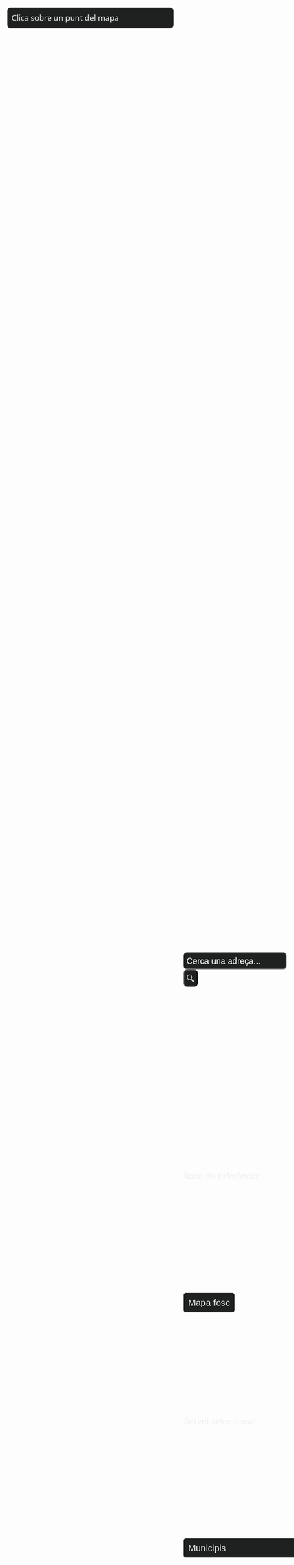 <html>
  <head>
    <meta charset="utf-8" />
    <title>Visor API Territorial</title>
    <meta
      name="viewport"
      content="initial-scale=1,maximum-scale=1,user-scalable=no"
    />
    <!-- MapLibre -->
    <link rel="stylesheet" href="https://unpkg.com/maplibre-gl@2.0.1/dist/maplibre-gl.css" />
    <script src="https://unpkg.com/maplibre-gl@2.0.1/dist/maplibre-gl.js"></script>
    <link
      rel="stylesheet"
      href="https://fonts.googleapis.com/css2?family=Roboto:wght@400;700&display=swap"
    />
    <link
      rel="stylesheet"
      href="https://fonts.googleapis.com/css2?family=Material+Symbols+Outlined:opsz,wght,FILL,GRAD@24,400,0,0"
    />
    <style>
      #map {
        position: absolute;
        width: 80%;
        left: 10%;
        top: 120px;
        bottom: 80px;  
      }
      @media(max-width: 1219px ){
        #map{
          width: 95%;
          left: 2%;
        }
      }
      #layers {
        position: absolute;
        background-color: white;
        z-index: 50;
        border-radius: 8px;
        bottom: 5%;
        margin-left: 75%;
      }
       #layers2 {
        position: absolute;
        background-color: white;
        z-index: 50;
        border-radius: 8px;
        bottom: 20%;
        margin-left: 75%;
      }
      #apidata {    
        position: absolute;
        background-color: #1F2020;
        color: #f0f0f0;
        width: 40%;
        height: auto;
        border-radius: 8px;
        padding: 10px;
        z-index: 50;
        line-height: 1.5em;
        font-family: system-ui, -apple-system, BlinkMacSystemFont, "Segoe UI",
          Roboto, Oxygen, Ubuntu, Cantarell, "Open Sans", "Helvetica Neue",
          sans-serif;
        font-weight: 400;
        font-size: 1.3em;   
          margin-top: 1%;
        margin-left: 30%;
        margin-right: 30%;
        border: solid 1px grey;
      }
      #serveiSelector {
        padding: 10px;
        font-size: 1.5em;   
        border: 1px solid #1F2020;
        border-radius: 5px;
        background-color: #1F2020;
        cursor: pointer;
        appearance: none;
        -webkit-appearance: none;
        -moz-appearance: none;
        color: #f0f0f0;
      }
      #serveiSelector:hover {
        border-color: #555;
      }
      #serveiSelector:focus {
        outline: none;
        border-color: #4d90fe;
        box-shadow: 0 0 5px rgba(77, 144, 254, 0.5);
      }
       #serveiSelector2 {
        padding: 10px;
        font-size: 1.5em;   
        border: 1px solid #1F2020;
        border-radius: 5px;
        background-color: #1F2020;
        cursor: pointer;
        appearance: none;
        -webkit-appearance: none;
        -moz-appearance: none;
        color: #f0f0f0;
      }
      #serveiSelector2:hover {
        border-color: #555;
      }
      #serveiSelector2:focus {
        outline: none;
        border-color: #4d90fe;
        box-shadow: 0 0 5px rgba(77, 144, 254, 0.5);
      }
      ::-webkit-scrollbar {
        width: 7px;
      }
      ::-webkit-scrollbar-thumb {
        background-color: #333;
      }
      ::-webkit-scrollbar-track {
        background-color: #f3f3f3;
      }
      .servei{
        background:none;
        color:#f0f0f0;
        position: absolute;
        z-index: 50;
        border-radius: 8px;
        bottom: 13%;
        margin-left: 75%;
        font-size: 1.4em;
      }
      .base{
        background:none;
        color:#f0f0f0;
        position: absolute;
        z-index: 50;
        border-radius: 8px;
        bottom: 28%;
        margin-left: 75%;
        font-size: 1.4em;
      }
      #formContainer {
        position: absolute;
        top: 58%;
        margin-left: 75%;
        color: #ffffff;
        z-index: 10000;
      }
      #textSelector {
        height: 40px;
        width: 240px;
        border-radius: 8px;
        background-color: #1F2020;
        color: white;
        padding: 5px;
        font-size: 1.4em;
      }
      #textForm button {
        height: 40px;
        border-radius: 8px;
        padding: 5px;
        color:#f0f0f0;
        font-size: 1.4em;
        background-color: #1F2020;
       }
        input::placeholder {
          color: white !important;
        }
    </style>
    <script>
      var map;
      var marker1;
      let service = "municipis";
      let base = "fosc";
      function getBounds() {
        const bounds = map.getBounds();
        var bbox = {
          minX: bounds.getWest(),
          minY: bounds.getSouth(),
          maxX: bounds.getEast(),
          maxY: bounds.getNorth(),
        };
        return bbox;
      }
      function onServeiChange() {
        // Obtenir el valor seleccionat
        const serveiSelector = document.getElementById("serveiSelector");
        service = serveiSelector.value;
      }
      function onBaseChange(){
        const serveiSelector2 = document.getElementById("serveiSelector2");
        base = serveiSelector2.value;
        if(base === 'orto'){
          map.setStyle("https://geoserveis.icgc.cat/contextmaps/icgc_orto_estandard.json");
          var elementsBase = document.querySelectorAll('.base');
          var elementsServei = document.querySelectorAll('.servei');
          elementsBase.forEach(function(element) {
             element.style.color = 'white';
          });
          elementsServei.forEach(function(element) {
             element.style.color = 'white';
          });
        }
        else if(base === 'topo'){
          map.setStyle("https://geoserveis.icgc.cat/contextmaps/icgc_mapa_estandard_general.json");
          var elementsBase = document.querySelectorAll('.base');
          var elementsServei = document.querySelectorAll('.servei');
          elementsBase.forEach(function(element) {
           element.style.color = 'black';
          });
          elementsServei.forEach(function(element) {
            element.style.color = 'black';
          });
        }
       else if(base === 'fosc'){
          map.setStyle("https://geoserveis.icgc.cat/contextmaps/icgc_mapa_base_fosc.json");
          var elementsBase = document.querySelectorAll('.base');
          var elementsServei = document.querySelectorAll('.servei');
          elementsBase.forEach(function(element) {
           element.style.color = 'white';
          });
          elementsServei.forEach(function(element) {
            element.style.color = 'white';
          });
       }
      }
      //petició API
      async function apiConnect(lat, lon, service) {
        const response = await fetch(
          `https://api.icgc.cat/territori/${service}/geo/${lon}/${lat}`
        );
        const dades = await response.json();
        if (!dades[0].features) {
          document.getElementById("apidata").innerHTML =
            "No hi ha dades sobre el punt seleccionat.";
        } else {
          if (service === "municipis") {
            document.getElementById("apidata").innerHTML =
              "Municipi: " +
              dades[0].features[0].properties.NOMMUNI +
              "<br>" +
              "Comarca: " + dades[0].features[0].properties.NOMCOMAR + "<br>" 
              + "Província: " + dades[0].features[0].properties.NOMPROV + "<br>" +
              "Superfície " + dades[0].features[0].properties.AREAM5000.toFixed(2) + " km²";
          } else if (service === "comarques") {
            document.getElementById("apidata").innerHTML =
              "Comarca: " + dades[0].features[0].properties.NOMCOMAR 
              + "<br>" + "Capital: " + dades[0].features[0].properties.CAPCOMAR +
              "<br>" + "Superfície: " + dades[0].features[0].properties.AREAC5000.toFixed(2) + " km²";
          } else if (service === "vegueries") {
            document.getElementById("apidata").innerHTML =
              "Vegueria: " + dades[0].features[0].properties.NOMVEGUE +
              "<br>" + "Superfície: " + dades[0].features[0].properties.AREAV5000.toFixed(2) + " km²" ;
          } else if (service === "provincies") {
            document.getElementById("apidata").innerHTML =
              "Provincia: " + dades[0].features[0].properties.NOMPROV +
              "<br>" + "Capital: " + dades[0].features[0].properties.CAPPROV +
              "<br>" + "Superfície: " + dades[0].features[0].properties.AREAP5000.toFixed(2) + " km²" ;
          } else if (service === "seccionscensals") {
            document.getElementById("apidata").innerHTML =
              "Municipi: " + dades[0].features[0].properties.MUNICIPI +
              "<br>" + "Districte: " + dades[0].features[0].properties.DISTRICTE +
              "<br>" + "Secció: " + dades[0].features[0].properties.SECCIO +
              "<br>" + "Secció Censal: " + dades[0].features[0].properties.MUNDISSEC;
          } else if (service === "regionssanitaries") {
            document.getElementById("apidata").innerHTML =
               dades[0].features[0].properties.NOM9RS;
          } else if (service === "areesbasiquespolicials") {
            document.getElementById("apidata").innerHTML =
              "Àrea Bàsica Policial: " + dades[0].features[0].properties.abp_d + 
              "<br>" + "Regió: " + dades[0].features[0].properties.regio_c +
              "<br>" + "Població: " + dades[0].features[0].properties.abp_pob;
          } else if (service === "areesbasiquesserveissocials") {
            document.getElementById("apidata").innerHTML =
              "Àrea Bàsica SS: " + dades[0].features[0].properties.right_nom_;
          } else if (service === "cobertessol") {
            document.getElementById("apidata").innerHTML =
              "Coberta del sòl: " +
              dades[0].features[0].properties.nom_categoria;
          } else if (service === "elevacions") {
            document.getElementById("apidata").innerHTML =
              "Alçada del punt: " +
              dades[0].features[0] + " m";
          }
           else if (service === "incendis") {
            document.getElementById("apidata").innerHTML =
              "Incendi: " +
              dades[0].features[0].properties.CREMAT +
              "<br>" +
              "Data: " +
              dades[0].features[0].properties.DATES_FOC;
          } else if (service === "agrupacionscensals") {
            document.getElementById("apidata").innerHTML =
              "Agrupació Censal: " + dades[0].features[0].properties.NOM_AC;
          } else if (service === "mucqualificacions") {
            document.getElementById("apidata").innerHTML =
              "Qualificació MUC: " + dades[0].features[0].properties.DESC_QUAL_MUC +
              "<br>" + "Qualificació Ajuntament: " + dades[0].features[0].properties.DESC_QUAL_AJUNT;
          } else if (service === "recintessigpac") {
            document.getElementById("apidata").innerHTML =
              "ID Recinte SIGPAC: " +
              dades[0].features[0].properties.ID_REC +
              "<br>" +
              "Us: " +
              dades[0].features[0].properties.US +
              "<br>" +
              "Pendent: " +
              dades[0].features[0].properties.PENDENT +
              "%";
          } else if (service === "geocoder") {
            console.log('dades', dades[0].features)
            document.getElementById("apidata").innerHTML =
              "Punt Seleccionat: " + dades[0].features[0].properties.etiqueta + 
              "<br>" + "Distància: " +dades[0].features[0].properties.distancia + " m";
          } else if (service === "h3") {
            document.getElementById("apidata").innerHTML =
              "Punt Seleccionat: " + dades[0].features[0].properties.codes.h3_8;
          } else if (service === "conqueshidrologiques") {
            document.getElementById("apidata").innerHTML =
              "Conca seleccionada: " +
              dades[0].features[0].properties.NOM_CONCA;
          } else if (service === "subconqueshidrologiques") {
            document.getElementById("apidata").innerHTML =
              "Subconca seleccionada: " +
              dades[0].features[0].properties.NOM_SUBCONCA;
          } else if (service === "sistemaorientaciocartografica") {
            document.getElementById("apidata").innerHTML =
              "Codi SOC: " +
              dades[0].features[0].properties.CODI_SOC +
              "<br>" +
              "Quadrant: " +
              dades[0].features[0].properties.QUADRANT +
              "<br>" +
              "Secció: " +
              dades[0].features[0].properties.SECCIO;
          } else if (service === "tall5me") {
            document.getElementById("apidata").innerHTML =
              "ID Tall 5m E: " + dades[0].features[0].properties.ID50M;
          } else if (service === "unitatsgeologiques") {
            document.getElementById("apidata").innerHTML =
              "Codi: " +
              dades[0].features[0].properties.CODI_CAS +
              "<br>" +
              "Classificació: " +
              dades[0].features[0].properties.ClasLitoEd +
              "<br>" +
              "Descripció: " +
              dades[0].features[0].properties.DESCRIPCIO +
              "<br>" +
              "Era: " +
              dades[0].features[0].properties.ERA +
              "<br>" +
              "Període: " +
              dades[0].features[0].properties.PERIODE;
          } 
          else if (service === "aquifers") {
            document.getElementById("apidata").innerHTML =
              "Tipus d'aqüifer: " +
              dades[0].features[0].properties.NOM_GTAQ +
              "<br>" +
              "Descripció: " +
              dades[0].features[0].properties.NOM_TAQ;
          }
          else if (service === "pein") {
            document.getElementById("apidata").innerHTML =
              "Nom: " +
              dades[0].features[0].properties.NOM_PEIN +
              "<br>" +
              "Àmbit: " +
              dades[0].features[0].properties.AMBIT;
          } else if (service === "vegetacio") {
            document.getElementById("apidata").innerHTML =
              "Vegetació tipus: " + dades[0].features[0].properties.TEXT_H1 + 
              "<br>" + "Superfície: " + dades[0].features[0].properties.SUPH1_HA + " Ha";
          }
          else if (service === "cadastre") {
            document.getElementById("apidata").innerHTML =
              "Referència cadastral: " + dades[0].features[0].properties.nationalCadastralReference 
          }
           else if (service === "all") {
            console.log('all', dades[0].features);
          }
        }
        if (service !== "h3") {
          if(map.getLayer("puntsh3")){
            map.removeLayer("puntsh3").removeSource("puntsh3");
          }
          if (!map.getLayer("punts")) {
            map.addSource("punts", {
              type: "geojson",
              data: {
                type: "FeatureCollection",
                features: dades[0].features,
              },
            });
            map.addLayer({
              id: "punts",
              type: "fill",
              source: "punts",
              paint: {
                "fill-color": "#E2BC00",
                "fill-opacity": 0.8,
                "fill-outline-color": "black",
              },
            });
          } else {
            map.removeLayer("punts").removeSource("punts");
            map.addSource("punts", {
              type: "geojson",
              data: {
                type: "FeatureCollection",
                features: dades[0].features,
              },
            });
            map.addLayer({
              id: "punts",
              type: "fill",
              source: "punts",
              paint: {
                "fill-color": "#E2BC00",
                "fill-opacity": 0.8,
                "fill-outline-color": "black",
              },
            });
          }
        } else {
          if (!map.getLayer("puntsh3")) {
            if (map.getLayer("punts")) {
              map.removeLayer("punts").removeSource("punts");
            }
            map.addSource("puntsh3", {
              type: "geojson",
              data: dades[0].features[0].geometry.geometries.h3_8,
            });
            map.addLayer({
              id: "puntsh3",
              type: "fill",
              source: "puntsh3",
              paint: {
               "fill-color": "#E2BC00",
                "fill-opacity": 0.8,
                "fill-outline-color": "black",
              },
            });
          } else {
            map.removeLayer("puntsh3").removeSource("puntsh3");
            if (map.getLayer("punts")) {
              map.removeLayer("punts").removeSource("punts");
            }
            map.addSource("puntsh3", {
              type: "geojson",
              data: dades[0].features[0].geometry.geometries.h3_8,
            });
            map.addLayer({
              id: "puntsh3",
              type: "fill",
              source: "puntsh3",
              paint: {
               "fill-color": "#E2BC00",
                "fill-opacity": 0.8,
                "fill-outline-color": "black",
              },
            });
          }
        }
      }
      function onTextFormSubmit(event) {
        event.preventDefault(); 
        if(map.getLayer("punts2")){
           map.removeLayer("punts2").removeSource("punts2");
        }
        const textInput = document.getElementById("textSelector");
        const searchText = textInput.value;
        geocoderRequest(searchText);
        textInput.value = "";
      }
      async function geocoderRequest(text) {
        const response = await fetch(
          `https://api.icgc.cat/territori/adress/${text}`
        );
        const dades = await response.json();
        if (dades.features) {
          if (!map.getLayer("punts2")) {
            map.addSource("punts2", {
              type: "geojson",
              data: {
                type: "FeatureCollection",
                features: dades.features,
              },
            });
            map.addLayer({
              id: "punts2",
              type: "circle",
              source: "punts2",
              paint: {
                "circle-color": "red",
                "circle-opacity": 0.8,
                "circle-radius": 6
              },
            });
          } else {
            map.removeLayer("punts2").removeSource("punts2");
            map.addSource("punts2", {
              type: "geojson",
              data: {
                type: "FeatureCollection",
                features: dades.features,
              },
            });
            map.addLayer({
              id: "punts2",
              type: "circle",
              source: "punts2",
              paint: {
                 "circle-color": "red",
                "circle-opacity": 0.8,
                "circle-radius": 6
              },
            });
          }
           map.flyTo({
            center: [dades.features[0].geometry.coordinates[0], dades.features[0].geometry.coordinates[1]],
            zoom: 11,
            essential: true 
        }); 
        } else {
          alert(dades);
        }
        const popup = new maplibregl.Popup({
            closeButton: false,
            closeOnClick: false
        });
          if (map.getLayer("punts2")){
        map.on("mouseenter", "punts2", function (e) {
          map.getCanvas().style.cursor = "pointer";
          popup.setLngLat(e.features[0].geometry.coordinates).setHTML(
            `Adreça: <b>${e.features[0].properties.etiqueta}</b><br>
            Carrer: <b>${e.features[0].properties.street}</b><br>
            Municipi: <b>${e.features[0].properties.mun}</b><br>
            Codi Postal: <b>${e.features[0].properties.postalcode}</b><br>`
            ).addTo(map);
        });
         map.on("mouseleave", "punts2", function (e) {
          map.getCanvas().style.cursor = "";
          popup.remove();
        });
        }
      }
      function init() {
        map = new maplibregl.Map({
          container: "map",
          style:
            "https://geoserveis.icgc.cat/contextmaps/icgc_mapa_base_fosc.json", 
          center: [2.0042, 41.7747],
          zoom: 7,
          attributionControl: false,
          hash: false,
        });
        map.addControl(new maplibregl.NavigationControl());
        var fullscreenControl = new maplibregl.FullscreenControl();
        map.addControl(fullscreenControl);
        map.on("click", function (e) {
          let lon = e.lngLat.lng;
          let lat = e.lngLat.lat;
          apiConnect(lat, lon, service);
          if (!marker1) {
            marker1 = new maplibregl.Marker({ color: "#FF6E42" })
              .setLngLat([lon, lat])
              .addTo(map);
          } else {
            marker1.remove();
            marker1 = new maplibregl.Marker({ color: "#FF6E42" })
              .setLngLat([lon, lat])
              .addTo(map);
          }
        }); 
      } 
    </script>

  </head>

  <body onload="init()">
    <div id="map">
    <div id="apidata">Clica sobre un punt del mapa</div>
    <div id="formContainer">
      <form id="textForm" onsubmit="onTextFormSubmit(event)">
        <input
          type="text"
          id="textSelector"
          placeholder="Cerca una adreça..."
        />
        <button type="submit">🔍</button>
      </form>
    </div>
     <div class='base'>Base de referència:</div>
 <div id="layers2">
      <select id="serveiSelector2" onchange="onBaseChange()">
        <option selected value="fosc">Mapa fosc</option>
        <option value="orto">Ortofoto</option>
        <option value="topo">Topogràfic</option>
     </select>
    </div>
    <div class='servei'>Servei seleccionat:</div>
    <!-- Afegit un selector per triar el servei -->
    <div id="layers">
      <select id="serveiSelector" onchange="onServeiChange()">
        <option selected value="municipis">Municipis</option>
        <option value="comarques">Comarques</option>
        <option value="provincies">Provincies</option>
        <option value="vegueries">Vegueries</option>
        <option value="seccionscensals">Seccions Censals</option>
        <option value="elevacions">Elevacions</option>
        <option value="agrupacionscensals">Agrupacions Censals</option>
        <option value="regionssanitaries">Regions Sanitàries</option>
        <option value="areesbasiquespolicials">Àrees Bàsiques Policials</option>
        <option value="areesbasiquesserveissocials">Àrees Bàsiques Serveis Socials</option>
        <option value="cobertessol">Cobertes del sòl</option>
        <option value="mucqualificacions">Mapa Urbà de Qualificacions</option>
        <option value="h3">H3 Grid System</option>
        <option value="pein">PEIN</option>
        <option value="recintessigpac">Recintes SIGPAC</option>
        <option value="geocoder">Geocodificador invers</option>
        <option value="conqueshidrologiques">Conques Hidrològiques</option>
        <option value="subconqueshidrologiques">
          Subconques Hidrològiques
        </option>
        <option value="sistemaorientaciocartografica">
          Sistema d'Orientació Cartogràfica
        </option>
        <option value="tall5me">Tall 5m E</option>
        <option value="aquifers">Aqüífers</option>
        <option value="unitatsgeologiques">Unitats geològiques</option>
        <option value="vegetacio">Vegetacio Hàbitats Catalunya</option>
        <option value="incendis">Incendis Forestals</option>
         <option value="cadastre">Parcel·les cadastrals</option>
         <option value="all">TOTS</option>
      </select>
    </div>
    </div>
  </body>
</html>
